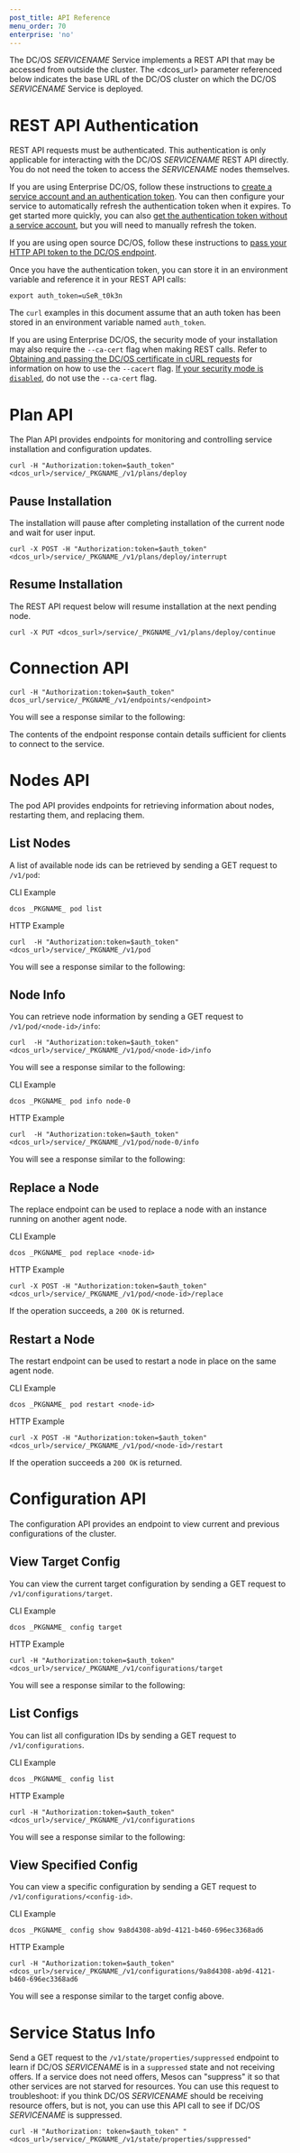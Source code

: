 ```yaml
---
post_title: API Reference
menu_order: 70
enterprise: 'no'
---
```


<!-- {% raw %} disable mustache templating in this file: retain myfwd examples as-is -->

The DC/OS _SERVICENAME_ Service implements a REST API that may be accessed from outside the cluster. The <dcos_url> parameter referenced below indicates the base URL of the DC/OS cluster on which the DC/OS _SERVICENAME_ Service is deployed.

<a name="#rest-auth"></a>
# REST API Authentication
REST API requests must be authenticated. This authentication is only applicable for interacting with the DC/OS _SERVICENAME_ REST API directly. You do not need the token to access the _SERVICENAME_ nodes themselves.

If you are using Enterprise DC/OS, follow these instructions to [create a service account and an authentication token](https://docs.mesosphere.com/1.9/security/service-auth/custom-service-auth/). You can then configure your service to automatically refresh the authentication token when it expires. To get started more quickly, you can also [get the authentication token without a service account](https://docs.mesosphere.com/1.9/security/iam-api/), but you will need to manually refresh the token.

If you are using open source DC/OS, follow these instructions to [pass your HTTP API token to the DC/OS endpoint](https://dcos.io/docs/latest/security/iam-api/).

Once you have the authentication token, you can store it in an environment variable and reference it in your REST API calls:

```shell
export auth_token=uSeR_t0k3n
```

The `curl` examples in this document assume that an auth token has been stored in an environment variable named `auth_token`.

If you are using Enterprise DC/OS, the security mode of your installation may also require the `--ca-cert` flag when making REST calls. Refer to [Obtaining and passing the DC/OS certificate in cURL requests](https://docs.mesosphere.com/1.9/networking/tls-ssl/#get-dcos-cert) for information on how to use the `--cacert` flag. [If your security mode is `disabled`](https://docs.mesosphere.com/1.9/networking/tls-ssl/), do not use the `--ca-cert` flag.

# Plan API
The Plan API provides endpoints for monitoring and controlling service installation and configuration updates.

```shell
curl -H "Authorization:token=$auth_token" <dcos_url>/service/_PKGNAME_/v1/plans/deploy
```

## Pause Installation

The installation will pause after completing installation of the current node and wait for user input.

```shell
curl -X POST -H "Authorization:token=$auth_token" <dcos_url>/service/_PKGNAME_/v1/plans/deploy/interrupt
```

## Resume Installation

The REST API request below will resume installation at the next pending node.

```shell
curl -X PUT <dcos_surl>/service/_PKGNAME_/v1/plans/deploy/continue
```

# Connection API

```shell
curl -H "Authorization:token=$auth_token" dcos_url/service/_PKGNAME_/v1/endpoints/<endpoint>
```

You will see a response similar to the following:

<!-- TODO: provide endpoint <endpoint> example (default options) output -->

The contents of the endpoint response contain details sufficient for clients to connect to the service.

# Nodes API

The pod API provides endpoints for retrieving information about nodes, restarting them, and replacing them.

## List Nodes

A list of available node ids can be retrieved by sending a GET request to `/v1/pod`:

CLI Example

```shell
dcos _PKGNAME_ pod list
```

HTTP Example

```shell
curl  -H "Authorization:token=$auth_token" <dcos_url>/service/_PKGNAME_/v1/pod
```

You will see a response similar to the following:

<!-- TODO: provide pod list example (default options) output -->

## Node Info

You can retrieve node information by sending a GET request to `/v1/pod/<node-id>/info`:

```shell
curl  -H "Authorization:token=$auth_token" <dcos_url>/service/_PKGNAME_/v1/pod/<node-id>/info
```

You will see a response similar to the following:

<!-- TODO: using node-0 here, but ensure that the node name matches a _SERVICENAME_ service node type -->

CLI Example

```shell
dcos _PKGNAME_ pod info node-0
```

HTTP Example

```shell
curl  -H "Authorization:token=$auth_token" <dcos_url>/service/_PKGNAME_/v1/pod/node-0/info
```

You will see a response similar to the following:

<!-- TODO: provide pod <node-id> example (default options) output -->

## Replace a Node

The replace endpoint can be used to replace a node with an instance running on another agent node.

CLI Example

```shell
dcos _PKGNAME_ pod replace <node-id>
```

HTTP Example

```shell
curl -X POST -H "Authorization:token=$auth_token" <dcos_url>/service/_PKGNAME_/v1/pod/<node-id>/replace
```

If the operation succeeds, a `200 OK` is returned.

## Restart a Node

The restart endpoint can be used to restart a node in place on the same agent node.

CLI Example

```shell
dcos _PKGNAME_ pod restart <node-id>
```

HTTP Example

```shell
curl -X POST -H "Authorization:token=$auth_token" <dcos_url>/service/_PKGNAME_/v1/pod/<node-id>/restart
```

If the operation succeeds a `200 OK` is returned.

# Configuration API

The configuration API provides an endpoint to view current and previous configurations of the cluster.

## View Target Config

You can view the current target configuration by sending a GET request to `/v1/configurations/target`.

CLI Example

```shell
dcos _PKGNAME_ config target
```

HTTP Example

```shell
curl -H "Authorization:token=$auth_token" <dcos_url>/service/_PKGNAME_/v1/configurations/target
```

You will see a response similar to the following:

<!-- TODO: provide configurations/target example (default options) output -->

## List Configs

You can list all configuration IDs by sending a GET request to `/v1/configurations`.

CLI Example

```shell
dcos _PKGNAME_ config list
```

HTTP Example

```shell
curl -H "Authorization:token=$auth_token" <dcos_url>/service/_PKGNAME_/v1/configurations
```

You will see a response similar to the following:

<!-- TODO: provide configurations example (default options) output -->

## View Specified Config

You can view a specific configuration by sending a GET request to `/v1/configurations/<config-id>`.

CLI Example

```shell
dcos _PKGNAME_ config show 9a8d4308-ab9d-4121-b460-696ec3368ad6
```

HTTP Example

```shell
curl -H "Authorization:token=$auth_token" <dcos_url>/service/_PKGNAME_/v1/configurations/9a8d4308-ab9d-4121-b460-696ec3368ad6
```

You will see a response similar to the target config above.

# Service Status Info
Send a GET request to the `/v1/state/properties/suppressed` endpoint to learn if DC/OS _SERVICENAME_ is in a `suppressed` state and not receiving offers. If a service does not need offers, Mesos can "suppress" it so that other services are not starved for resources.
You can use this request to troubleshoot: if you think DC/OS _SERVICENAME_ should be receiving resource offers, but is not, you can use this API call to see if DC/OS _SERVICENAME_ is suppressed.

```shell
curl -H "Authorization: token=$auth_token" "<dcos_url>/service/_PKGNAME_/v1/state/properties/suppressed"
```
